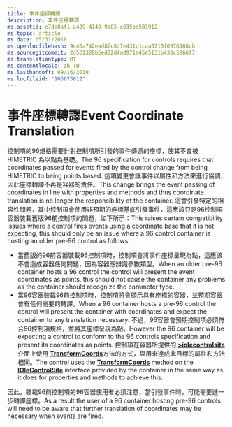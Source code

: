 ```yaml
---
title: 事件座標轉譯
description: 事件座標轉譯
ms.assetid: e7de8af1-a409-4140-9e85-e035bd583912
ms.topic: article
ms.date: 05/31/2018
ms.openlocfilehash: 9c40a742ead8fc8d7e431c1caa5210f0978168cb
ms.sourcegitcommit: 2d531328b6ed82d4ad971a45a5131b430c5866f7
ms.translationtype: MT
ms.contentlocale: zh-TW
ms.lasthandoff: 09/16/2019
ms.locfileid: "103675012"
---
```

# <a name="event-coordinate-translation"></a><span data-ttu-id="7d776-103">事件座標轉譯</span><span class="sxs-lookup"><span data-stu-id="7d776-103">Event Coordinate Translation</span></span>

<span data-ttu-id="7d776-104">控制項的96規格需要針對控制項所引發的事件傳遞的座標，使其不會被 HIMETRIC 為以點為基礎。</span><span class="sxs-lookup"><span data-stu-id="7d776-104">The 96 specification for controls requires that coordinates passed for events fired by the control change from being HIMETRIC to being points based.</span></span> <span data-ttu-id="7d776-105">這項變更會讓事件以屬性和方法來進行協調，因此座標轉譯不再是容器的責任。</span><span class="sxs-lookup"><span data-stu-id="7d776-105">This change brings the event passing of coordinates in line with properties and methods and thus coordinate translation is no longer the responsibility of the container.</span></span> <span data-ttu-id="7d776-106">這會引發特定的相容性問題，其中控制項會使用非預期的座標基底引發事件，這應該只是96控制項容器裝載舊版96前控制項的問題，如下所示：</span><span class="sxs-lookup"><span data-stu-id="7d776-106">This raises certain compatibility issues where a control fires events using a coordinate base that it is not expecting, this should only be an issue where a 96 control container is hosting an older pre-96 control as follows:</span></span>

-   <span data-ttu-id="7d776-107">當舊版的96前容器裝載96控制項時，控制項會將事件座標呈現為點，這應該不會造成容器任何問題，因為容器應辨識參數類型。</span><span class="sxs-lookup"><span data-stu-id="7d776-107">When an older pre-96 container hosts a 96 control the control will present the event coordinates as points, this should not cause the container any problems as the container should recognize the parameter type.</span></span>
-   <span data-ttu-id="7d776-108">當96容器裝載96前控制項時，控制項將會顯示具有座標的容器，並預期容器會有任何需要的轉譯。</span><span class="sxs-lookup"><span data-stu-id="7d776-108">When a 96 container hosts a pre-96 control the control will present the container with coordinates and expect the container to any translation necessary.</span></span> <span data-ttu-id="7d776-109">不過，96容器會預期控制項必須符合96控制項規格，並將其座標呈現為點。</span><span class="sxs-lookup"><span data-stu-id="7d776-109">However the 96 container will be expecting a control to conform to the 96 controls specification and present its coordinates as points.</span></span> <span data-ttu-id="7d776-110">控制項在容器所提供的 [**>iolecontrolsite**](/windows/desktop/api/OCIdl/nn-ocidl-iolecontrolsite)介面上使用 [**TransformCoords**](/windows/desktop/api/OCIdl/nf-ocidl-iolecontrolsite-transformcoords)方法的方式，與用來達成此目標的屬性和方法相同。</span><span class="sxs-lookup"><span data-stu-id="7d776-110">The control uses the [**TransformCoords**](/windows/desktop/api/OCIdl/nf-ocidl-iolecontrolsite-transformcoords) method on the [**IOleControlSite**](/windows/desktop/api/OCIdl/nn-ocidl-iolecontrolsite) interface provided by the container in the same way as it does for properties and methods to achieve this.</span></span>

<span data-ttu-id="7d776-111">因此，裝載96前控制項的96容器使用者必須注意，當引發事件時，可能需要進一步轉譯座標。</span><span class="sxs-lookup"><span data-stu-id="7d776-111">As a result the user of a 96 container hosting pre-96 controls will need to be aware that further translation of coordinates may be necessary when events are fired.</span></span>

 

 




